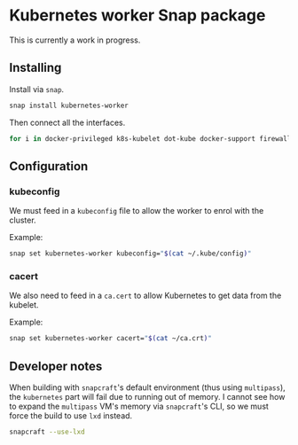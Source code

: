 # Kubernetes worker Snap package

This is currently a work in progress.

## Installing

Install via `snap`.

```bash
snap install kubernetes-worker
```

Then connect all the interfaces.

```bash
for i in docker-privileged k8s-kubelet dot-kube docker-support firewall-control hardware-observe kernel-module-control mount-observe network-control process-control system-observe; do snap connect kubernetes-worker:$i; done
```

## Configuration

### kubeconfig

We must feed in a `kubeconfig` file to allow the worker to enrol with the 
cluster.

Example:

```bash
snap set kubernetes-worker kubeconfig="$(cat ~/.kube/config)"
```

### cacert

We also need to feed in a `ca.cert` to allow Kubernetes to get data from the kubelet.

Example:

```bash
snap set kubernetes-worker cacert="$(cat ~/ca.crt)"
```

## Developer notes

When building with `snapcraft`'s default environment (thus using `multipass`),
the `kubernetes` part will fail due to running out of memory.  I cannot see
how to expand the `multipass` VM's memory via `snapcraft`'s CLI, so we must force
the build to use `lxd` instead.

```bash
snapcraft --use-lxd
```
